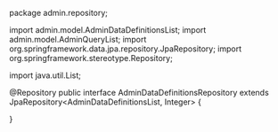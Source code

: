 package admin.repository;

import admin.model.AdminDataDefinitionsList;
import admin.model.AdminQueryList;
import org.springframework.data.jpa.repository.JpaRepository;
import org.springframework.stereotype.Repository;

import java.util.List;

@Repository
public interface AdminDataDefinitionsRepository extends JpaRepository<AdminDataDefinitionsList, Integer> {

}

